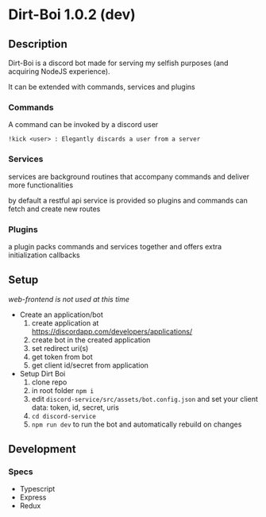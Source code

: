 # Dirt-Boi 1.0.2 (dev)

## Description

Dirt-Boi is a discord bot made for serving my selfish purposes (and acquiring NodeJS experience).

It can be extended with commands, services and plugins

### Commands

A command can be invoked by a discord user

```
!kick <user> : Elegantly discards a user from a server
```

### Services

services are background routines that accompany commands and deliver more functionalities

by default a restful api service is provided so plugins and commands can fetch and create new routes

### Plugins

a plugin packs commands and services together and offers extra initialization callbacks

## Setup

*web-frontend is not used at this time*

* Create an application/bot
    1. create application at https://discordapp.com/developers/applications/
    1. create bot in the created application
    1. set redirect uri(s)
    1. get token from bot
    1. get client id/secret from application
* Setup Dirt Boi
    1. clone repo
    1. in root folder `npm i`
    1. edit `discord-service/src/assets/bot.config.json` and set your client data: token, id, secret, uris
    1. `cd discord-service`
    1. `npm run dev` to run the bot and automatically rebuild on changes
    
## Development

### Specs
* Typescript
* Express
* Redux
